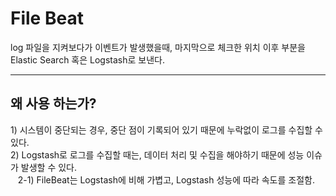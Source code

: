 <h1>File Beat</h1>
log 파일을 지켜보다가 이벤트가 발생했을때,
마지막으로 체크한 위치 이후 부분을 Elastic Search 혹은 Logstash로 보낸다. 
<hr/>
<h2>왜 사용 하는가? </h2> 
1) 시스템이 중단되는 경우, 중단 점이 기록되어 있기 때문에 누락없이 로그를 수집할 수 있다.<br/>
2) Logstash로 로그를 수집할 때는, 데이터 처리 및 수집을 해야하기 때문에 성능 이슈가 발생할 수 있다. <br/>
&nbsp;&nbsp;&nbsp;2-1) FileBeat는 Logstash에 비해 가볍고, Logstash 성능에 따라 속도를 조절함.
